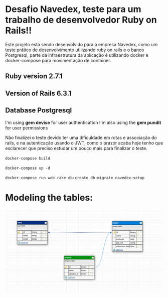 # Desafio Navedex, teste para um trabalho de desenvolvedor Ruby on Rails!!

Este projeto está sendo desenvolvido para a empresa Navedex, como um teste prático de desenvolvimento utilizando ruby on rails e o banco Postgresql, parte da infraestrutura da aplicação é utilizando docker e docker-compose para movimentação de container.

## Ruby version 2.7.1
## Version of Rails 6.3.1
## Database Postgresql 

I'm using **gem devise** for user authentication
I'm also using the **gem pundit** for user permissions

Não finalizei o teste devido ter uma dificuldade em rotas e associação do rails, e na autenticação usando o JWT, como o prazor acaba hoje tenho que esclarecer 
que preciso estudar um pouco mais para finalizar o teste.

`docker-compose build`

`docker-compose up -d`

`docker-compose run web rake db:create db:migrate navedex:setup`


# Modeling the tables:
![](database.png)
